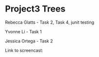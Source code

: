 # Project3 Trees
Rebecca Glatts - Task 2, Task 4, junit testing  

Yvonne Li - Task 1  

Jessica Ortega - Task 2  

Link to screencast: 
